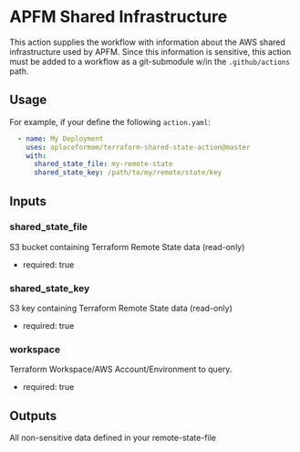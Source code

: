 APFM Shared Infrastructure
==========================
This action supplies the workflow with information about the AWS shared
infrastructure used by APFM. Since this information is sensitive, this action
must be added to a workflow as a git-submodule w/in the `.github/actions` path.

Usage
-----

For example, if your define the following `action.yaml`:
```yaml
  - name: My Deployment
    uses: aplaceformom/terraform-shared-state-action@master
    with:
      shared_state_file: my-remote-state
      shared_state_key: /path/to/my/remote/state/key
```

Inputs
------

### shared_state_file
S3 bucket containing Terraform Remote State data (read-only)
- required: true

### shared_state_key
S3 key containing Terraform Remote State data (read-only)
- required: true

### workspace
Terraform Workspace/AWS Account/Environment to query.
- required: true

Outputs
-------
All non-sensitive data defined in your remote-state-file
